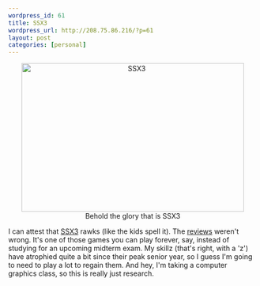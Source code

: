 ```yaml
--- 
wordpress_id: 61
title: SSX3
wordpress_url: http://208.75.86.216/?p=61
layout: post
categories: [personal]
---
```

<center><a href="http://www.gamespot.com/ps2/sports/ssx3/preview_6075289.html">
<img src="http://graysky.org/pics/ssx_screen.jpg" border="0" width="450" height="300" alt="SSX3">
</a><br />Behold the glory that is SSX3</center>

I can attest that <a href="http://www.easportsbig.com/games/ssx3/home.jsp">SSX3</a> rawks (like the kids spell it). The <a href="http://www.gamespot.com/ps2/sports/ssx3/preview_6075289.html">reviews</a> weren't wrong. It's one of those games you can play forever, say, instead of studying for an upcoming midterm exam. My skillz (that's right, with a 'z') have atrophied quite a bit since their peak senior year, so I guess I'm going to need to play a lot to regain them. And hey, I'm taking a computer graphics class, so this is really just research.

